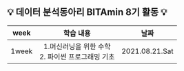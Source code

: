 ## :bulb: 데이터 분석동아리 BITAmin 8기 활동 :bulb:
|week|학습 내용|날짜|
|:---:|:---:|:---:|
|1week|1.머신러닝을 위한 수학 <br/> 2. 파이썬 프로그래밍 기초 |2021.08.21.Sat|

